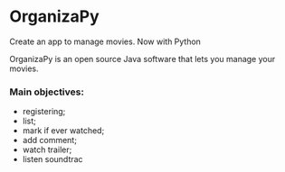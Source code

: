 # OrganizaPy

Create an app to manage movies. Now with Python

OrganizaPy is an open source Java software that lets you manage your movies.
### Main objectives:

  - registering;
  - list;
  - mark if ever watched;
  - add comment;
  - watch trailer;
  - listen soundtrac

